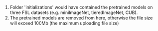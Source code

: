 1. Folder 'initializations' would have contained the pretrained models on three FSL datasets (e.g. miniImageNet, tieredImageNet, CUB).
2. The pretrained models are removed from here, otherwise the file size will exceed 100Mb (the maximum uploading file size)
